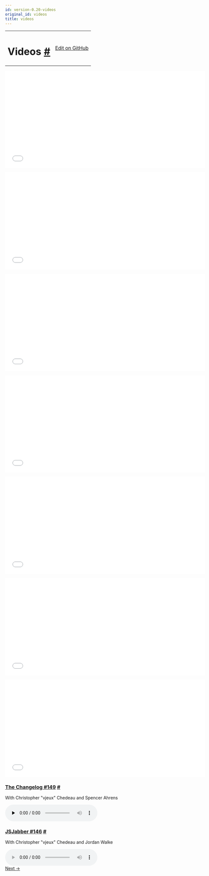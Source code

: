 ```yaml
---
id: version-0.20-videos
original_id: videos
title: videos
---
```

<a id="content"></a><table width="100%"><tbody><tr><td><h1><a class="anchor" name="videos"></a>Videos <a class="hash-link" href="#videos">#</a></h1></td><td style="text-align:right;"><a target="_blank" href="https://github.com/facebook/react-native/blob/master/docs/Videos.md">Edit on GitHub</a></td></tr></tbody></table><div><span><iframe width="650" height="315" src="//www.youtube.com/embed/KVZ-P-ZI6W4" frameborder="0" allowfullscreen=""></iframe>

</span><span><iframe width="650" height="315" src="//www.youtube.com/embed/7rDsRXj9-cU" frameborder="0" allowfullscreen=""></iframe>

</span><span><iframe width="650" height="315" src="//www.youtube.com/embed/X6YbAKiLCLU" frameborder="0" allowfullscreen=""></iframe>

</span><span><iframe width="650" height="315" src="//www.youtube.com/embed/oWPoW0gIzvs" frameborder="0" allowfullscreen=""></iframe>

</span><span><iframe width="650" height="315" src="//www.youtube.com/embed/hDviGU-57lU" frameborder="0" allowfullscreen=""></iframe>

</span><span><iframe width="650" height="315" src="//www.youtube.com/embed/8N4f4h6SThc" frameborder="0" allowfullscreen=""></iframe>

</span><span><iframe width="650" height="315" src="//www.youtube.com/embed/-XxSCi8TKuk" frameborder="0" allowfullscreen=""></iframe>

</span><h3><a class="anchor" name="the-changelog-149-https-thechangelog-com-149"></a><a href="https://thechangelog.com/149/" target="_blank">The Changelog #149</a> <a class="hash-link" href="#the-changelog-149-https-thechangelog-com-149">#</a></h3><p>With Christopher "vjeux" Chedeau and Spencer Ahrens</p><span><audio src="http://fdlyr.co/d/changelog/cdn.5by5.tv/audio/broadcasts/changelog/2015/changelog-149.mp3" controls="controls" preload="none"></audio>

</span><h3><a class="anchor" name="jsjabber-146-http-devchat-tv-js-jabber-146-jsj-react-with-christopher-chedeau-and-jordan-walke"></a><a href="http://devchat.tv/js-jabber/146-jsj-react-with-christopher-chedeau-and-jordan-walke" target="_blank">JSJabber #146</a> <a class="hash-link" href="#jsjabber-146-http-devchat-tv-js-jabber-146-jsj-react-with-christopher-chedeau-and-jordan-walke">#</a></h3><p>With Christopher "vjeux" Chedeau and Jordan Walke</p><span><audio controls="">
<source ng-src="http://www.podtrac.com/pts/redirect.mp3/media.devchat.tv/js-jabber/JSJ146React.mp3?player=true" type="audio/mpeg" src="http://www.podtrac.com/pts/redirect.mp3/media.devchat.tv/js-jabber/JSJ146React.mp3?player=true">
<p>
This player is only available in HTML5 enabled browsers. Please update your browser or
<a download="146-jsj-react-with-christopher-chedeau-and-jordan-walke.mp3" href="http://www.podtrac.com/pts/redirect.mp3/media.devchat.tv/js-jabber/JSJ146React.mp3?download=true?download=true">download the episode</a>
</p>
</audio>
</span></div><div class="docs-prevnext"><a class="docs-next" href="docs/style.html#content">Next →</a></div>
